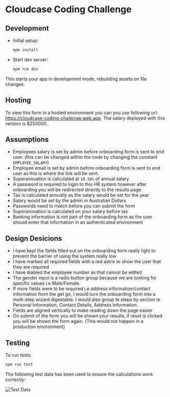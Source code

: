 # Cloudcase Coding Challenge

## Development

- Initial setup:

  ```sh
  npm install
  ```

- Start dev server:

  ```sh
  npm run dev
  ```

This starts your app in development mode, rebuilding assets on file changes.

## Hosting

To view this form in a hosted environment you can you use following url: https://cloudcase-coding-challenge.web.app. The salary deployed with this version is $250000. 

## Assumptions

- Employees salary is set by admin before onboarding form is sent to end user. (this can be changed within the code by changing the constant `EMPLOYEE_SALARY`)
- Employee email is set by admin before onboarding form is sent to end user as this is where the link will be sent.
- Superannuation is calculated at `10.50%` of annual salary
- A password is required to login to this HR system however after onboarding you will be redirected directly to the results page
- Tax is calculated annually as the salary would be set for the year
- Salary would be set by the admin in Australian Dollars
- Passwords need to match before you can submit the form
- Superannuation is calculated on your salary before tax
- Banking information is not part of the onboarding form as the user should enter that information in an authenticated environment

## Design Desicions

- I have kept the fields filled out on the onboarding form really light to prevent the barrier of using the system really low
- I have marked all required fields with a red astrix to show the user that they are required
- I have diabled the employee number as that cannot be edited.
- The gender input is a radio button group because we are looking for specific values i.e Male/Female.
- If more fields were to be required i.e address information/contact information from the get go, I would turn the onboarding form into a multi-step wizard digestable. I would also group te steps by section ie Personal Information, Contact Details, Address Information.
- Fields are aligned vertically to make reading down the page easier
- On submit of the form you will be shown your results, if reset is clicked you will be shown the form again. (This would not happen in a production environment)

## Testing

To run tests:

```sh
npm run test
```

The following test data has been used to ensure the calculations work correctly:

![Test Data](https://firebasestorage.googleapis.com/v0/b/cloudcase-coding-challenge.appspot.com/o/tax-brackets-test.PNG?alt=media&token=86f905ee-d5b0-4715-80ea-01e2a7068e3e)
